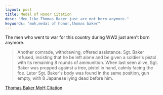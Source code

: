 ```yaml
---
layout: post
title: Medal of Honor Citation
desc: "Men like Thomas Baker just are not born anymore."
keywords: "moh,medal of honor,thomas baker"
---
```


The men who went to war for this country during WW2 just aren't born anymore.

 > Another comrade, withdrawing, offered assistance. Sgt. Baker refused, insisting that he be left alone and be given a soldier's pistol with its remaining 8 rounds of ammunition. When last seen alive, Sgt. Baker was propped against a tree, pistol in hand, calmly facing the foe. Later Sgt. Baker's body was found in the same position, gun empty, with 8 Japanese lying dead before him.

[Thomas Baker MoH Citation](http://www.cmohs.org/recipient-detail/2623/baker-thomas-a.php)
